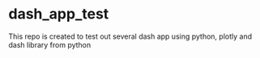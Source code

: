 # dash_app_test
This repo is created to test out several dash app using python, plotly and dash library from python

